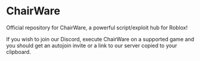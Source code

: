 # ChairWare
Official repository for ChairWare, a powerful script/exploit hub for Roblox!

If you wish to join our Discord, execute ChairWare on a supported game and you should get an autojoin invite or a link to our server copied to your clipboard.
